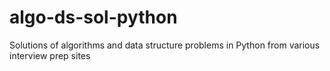 # algo-ds-sol-python
Solutions of algorithms and data structure problems in Python from various interview prep sites
